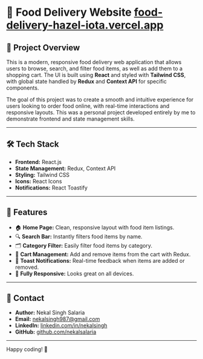 # 🍔 Food Delivery Website [food-delivery-hazel-iota.vercel.app](https://food-delivery-hazel-iota.vercel.app)

## 🌟 Project Overview
This is a modern, responsive food delivery web application that allows users to browse, search, and filter food items, as well as add them to a shopping cart. The UI is built using **React** and styled with **Tailwind CSS**, with global state handled by **Redux** and **Context API** for specific components.

The goal of this project was to create a smooth and intuitive experience for users looking to order food online, with real-time interactions and responsive layouts. This was a personal project developed entirely by me to demonstrate frontend and state management skills.

---

## 🛠️ Tech Stack
- **Frontend:** React.js
- **State Management:** Redux, Context API
- **Styling:** Tailwind CSS
- **Icons:** React Icons
- **Notifications:** React Toastify

---

## 🎯 Features
- 🏠 **Home Page:** Clean, responsive layout with food item listings.
- 🔍 **Search Bar:** Instantly filters food items by name.
- 🗂️ **Category Filter:** Easily filter food items by category.
- 🛒 **Cart Management:** Add and remove items from the cart with Redux.
- 🔔 **Toast Notifications:** Real-time feedback when items are added or removed.
- 📱 **Fully Responsive:** Looks great on all devices.

---

## 📧 Contact

- **Author:** Nekal Singh Salaria
- **Email:** [nekalsingh987@gmail.com](mailto:nekalsingh987@gmail.com)
- **LinkedIn:** [linkedin.com/in/nekalsingh](https://www.linkedin.com/in/nekalsingh)
- **GitHub:** [github.com/nekalsalaria](https://github.com/nekalsalaria/nekalsalaria)

---

Happy coding! 🚀
